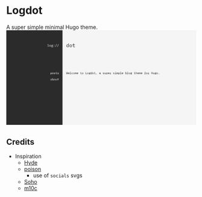 # Logdot

A super simple minimal Hugo theme. <!-- Check out the [demo](https://log.riley.work/demo) -->
![Logdot screenshot](./static/img/how-to-install-hugo-configure-logdot-1.png)


## Credits
- Inspiration
    - [Hyde](https://github.com/spf13/hyde)
    - [poison](https://github.com/lukeorth/poison)
        - use of `socials` svgs
    - [Soho](https://github.com/alexandrevicenzi/soho)
    - [m10c](https://github.com/vaga/hugo-theme-m10c)

